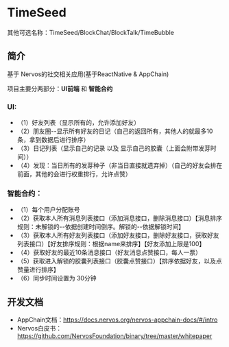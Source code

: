 # TimeSeed

其他可选名称：TimeSeed/BlockChat/BlockTalk/TimeBubble

## 简介

基于 Nervos的社交相关应用(基于ReactNative & AppChain)

项目主要分两部分：**UI前端** 和 **智能合约**

### UI:

* （1）好友列表（显示所有的，允许添加好友）
* （2）朋友圈--显示所有好友的日记（自己的返回所有，其他人的就最多10条，拿到数据后进行排序）
* （3）日记列表（显示自己的记录 以及 显示自己的胶囊（上面会附带发芽时间））
* （4）发现：当日所有的发芽种子（非当日直接就遗弃掉）（自己的好友会排在前面，其他的会进行权重排行，允许点赞）

### 智能合约：

* （1）每个用户分配账号
* （2）获取本人所有消息列表接口（添加消息接口，删除消息接口）【消息排序规则：未解锁的--依据创建时间倒序。解锁的--依据解锁时间】
* （3）获取本人所有好友列表接口（添加好友接口，删除好友接口，获取好友列表接口）【好友排序规则：根据name来排序】【好友添加上限是100】
* （4）获取好友的最近10条消息接口（好友消息点赞接口，每人一票）
* （5）获取进入解锁的胶囊列表接口（胶囊点赞接口）【排序依据好友，以及点赞量进行排序】
* （6）同步时间设置为 30分钟

## 开发文档

* AppChain文档：https://docs.nervos.org/nervos-appchain-docs/#/intro
* Nervos白皮书：https://github.com/NervosFoundation/binary/tree/master/whitepaper
